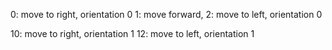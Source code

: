0: move to right, orientation 0
1: move forward, 
2: move to left, orientation 0

10: move to right, orientation 1
12: move to left, orientation 1

